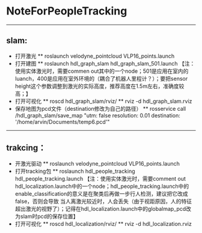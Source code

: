 # NoteForPeopleTracking
----
## slam:
* 打开激光
** roslaunch velodyne_pointcloud VLP16_points.launch
* 打开建图
** roslaunch hdl_graph_slam hdl_graph_slam_501.launch 【注：使用实体激光时，需要commen out其中的一个node；501是应用在室内的luanch，400是应用在室外环境的（耦合了机器人里程计？）；要把sensor height这个参数调整到激光的实际高度，推荐高度在1.5m左右，准确度较高；】
* 打开可视化
** roscd hdl_graph_slam/rviz/
** rviz -d hdl_graph_slam.rviz 
* 保存地图为pcd文件（destination修改为自己的路径）
** rosservice call /hdl_graph_slam/save_map "utm: false resolution: 0.01 destination: '/home/arvin/Documents/temp6.pcd'" 

----
## trakcing：
* 开激光驱动
** roslaunch velodyne_pointcloud VLP16_points.launch
* 打开tracking包
** roslaunch hdl_people_tracking hdl_people_tracking.launch 【注：使用实体激光时，需要comment out hdl_localization.launch中的一个node；hdl_people_tracking.launch中的enable_classification的意义是在聚类后再做一步行人检测，建议把它改成false，否则会导致 当人离激光较近时，人会丢失（由于视距原因，人的特征超出激光的视野了）；记得在hdl_localization.launch中的globalmap_pcd改为slam时pcd的保存位置】
* 打开可视化
** roscd hdl_localization/rviz/
** rviz -d hdl_localization.rviz 
